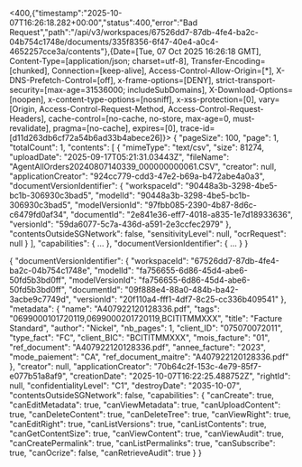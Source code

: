 <400,{"timestamp":"2025-10-07T16:26:18.282+00:00","status":400,"error":"Bad Request","path":"/api/v3/workspaces/67526dd7-87db-4fe4-ba2c-04b754c1748e/documents/335f8356-6f47-40e4-a0c4-4652257cce3a/contents"},{Date=[Tue, 07 Oct 2025 16:26:18 GMT], Content-Type=[application/json; charset=utf-8], Transfer-Encoding=[chunked], Connection=[keep-alive], Access-Control-Allow-Origin=[*], X-DNS-Prefetch-Control=[off], x-frame-options=[DENY], strict-transport-security=[max-age=31536000; includeSubDomains], X-Download-Options=[noopen], x-content-type-options=[nosniff], x-xss-protection=[0], vary=[Origin, Access-Control-Request-Method, Access-Control-Request-Headers], cache-control=[no-cache, no-store, max-age=0, must-revalidate], pragma=[no-cache], expires=[0], trace-id=[d11d263db6cf72a54b6ad33b4abece26]}>
{
    "pageSize": 100,
    "page": 1,
    "totalCount": 1,
    "contents": [
        {
            "mimeType": "text/csv",
            "size": 81274,
            "uploadDate": "2025-09-17T05:21:31.03443Z",
            "fileName": "AgentAllOrders20240807140339_000000000061.CSV",
            "creator": null,
            "applicationCreator": "924cc779-cdd3-47e2-b69a-b472abe4a0a3",
            "documentVersionIdentifier": {
                "workspaceId": "90448a3b-3298-4be5-bc1b-306930c3bad5",
                "modelId": "90448a3b-3298-4be5-bc1b-306930c3bad5",
                "modelVersionId": "97fbb085-2390-4b87-8d6c-c6479fd0af34",
                "documentId": "2e841e36-eff7-4018-a835-1e7d18933636",
                "versionId": "59da6077-5c7a-436d-a591-2e3ccfec2979"
            },
            "contentsOutsideSGNetwork": false,
            "sensitivityLevel": null,
            "ocrRequest": null
        }
    ],
    "capabilities": {
…
    },
    "documentVersionIdentifier": {
…
    }
}


{
  "documentVersionIdentifier": {
    "workspaceId": "67526dd7-87db-4fe4-ba2c-04b754c1748e",
    "modelId": "fa756655-6d86-45d4-abe6-50fd5b3bd0ff",
    "modelVersionId": "fa756655-6d86-45d4-abe6-50fd5b3bd0ff",
    "documentId": "09f888e4-88a0-484b-ba42-3acbe9c7749d",
    "versionId": "20f110a4-fff1-4df7-8c25-cc336b409541"
  },
  "metadata": {
    "name": "A407922120128336.pdf",
    "tags": "0699000101720119,0699000201720119,BCITITMMXXX",
    "title": "Facture Standard",
    "author": "Nickel",
    "nb_pages": 1,
    "client_ID": "075070072011",
    "type_fact": "FC",
    "client_BIC": "BCITITMMXXX",
    "mois_facture": "01",
    "ref_document": "A407922120128336.pdf",
    "annee_facture": "2023",
    "mode_paiement": "CA",
    "ref_document_maitre": "A407922120128336.pdf"
  },
  "creator": null,
  "applicationCreator": "70b64c2f-153c-4e79-85f7-e077b51a8af9",
  "creationDate": "2025-10-07T16:22:25.488752Z",
  "rightId": null,
  "confidentialityLevel": "C1",
  "destroyDate": "2035-10-07",
  "contentsOutsideSGNetwork": false,
  "capabilities": {
    "canCreate": true,
    "canEditMetadata": true,
    "canViewMetadata": true,
    "canUploadContent": true,
    "canDeleteContent": true,
    "canDeleteTree": true,
    "canViewRight": true,
    "canEditRight": true,
    "canListVersions": true,
    "canListContents": true,
    "canGetContentSize": true,
    "canViewContent": true,
    "canViewAudit": true,
    "canCreatePermalink": true,
    "canListPermalinks": true,
    "canSubscribe": true,
    "canOcrize": false,
    "canRetrieveAudit": true
  }
}
